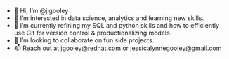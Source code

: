 - 👋 Hi, I’m @jlgooley
- 👀 I’m interested in data science, analytics and learning new skills.
- 🌱 I’m currently refining my SQL and python skills and how to efficiently use Git for version control & productionalizing models.
- 💞️ I’m looking to collaborate on fun side projects.
- 📫 Reach out at jgooley@redhat.com or jessicalynnegooley@gmail.com

<!---
jlgooley/jlgooley is a ✨ special ✨ repository because its `README.md` (this file) appears on your GitHub profile.
You can click the Preview link to take a look at your changes.
--->
